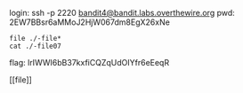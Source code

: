 login: ssh -p 2220 bandit4@bandit.labs.overthewire.org
pwd: 2EW7BBsr6aMMoJ2HjW067dm8EgX26xNe

```
file ./-file*
cat ./-file07
```

flag: lrIWWI6bB37kxfiCQZqUdOIYfr6eEeqR

[[file]]